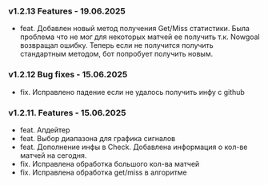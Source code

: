 ### v1.2.13 Features - 19.06.2025
- feat. Добавлен новый метод получения Get/Miss статистики. Была проблема что не мог для некоторых матчей ее получить т.к. Nowgoal возвращал ошибку. Теперь если не получится получить стандартным методом, бот попробует получить новым.

### v1.2.12 Bug fixes - 15.06.2025
- fix. Исправлено падение если не удалось получить инфу с github

### v1.2.11. Features - 15.06.2025
- feat. Апдейтер
- feat. Выбор диапазона для графика сигналов
- feat. Дополнение инфы в Check. Добавлена информация о кол-ве матчей на сегодня.
- fix. Исправлена обработка большого кол-ва матчей
- fix. Исправлена обработка get/miss в алгоритме
